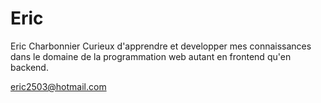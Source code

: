 # Eric
Eric Charbonnier
Curieux d'apprendre et developper mes connaissances dans le domaine de la programmation web autant en frontend qu'en backend.

eric2503@hotmail.com
